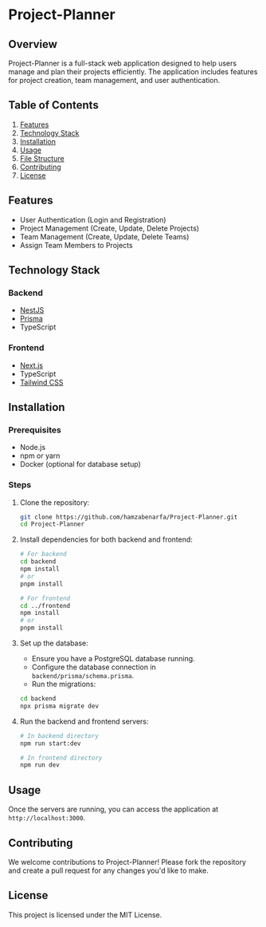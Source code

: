 # Project-Planner

## Overview

Project-Planner is a full-stack web application designed to help users manage and plan their projects efficiently. The application includes features for project creation, team management, and user authentication.

## Table of Contents

1. [Features](#features)
2. [Technology Stack](#technology-stack)
3. [Installation](#installation)
4. [Usage](#usage)
5. [File Structure](#file-structure)
6. [Contributing](#contributing)
7. [License](#license)

## Features

- User Authentication (Login and Registration)
- Project Management (Create, Update, Delete Projects)
- Team Management (Create, Update, Delete Teams)
- Assign Team Members to Projects

## Technology Stack

### Backend

- [NestJS](https://nestjs.com/)
- [Prisma](https://www.prisma.io/)
- TypeScript

### Frontend

- [Next.js](https://nextjs.org/)
- TypeScript
- [Tailwind CSS](https://tailwindcss.com/)

## Installation

### Prerequisites

- Node.js
- npm or yarn
- Docker (optional for database setup)

### Steps

1. Clone the repository:

    ```bash
    git clone https://github.com/hamzabenarfa/Project-Planner.git
    cd Project-Planner
    ```

2. Install dependencies for both backend and frontend:

    ```bash
    # For backend
    cd backend
    npm install
    # or
    pnpm install

    # For frontend
    cd ../frontend
    npm install
    # or
    pnpm install
    ```

3. Set up the database:

    - Ensure you have a PostgreSQL database running.
    - Configure the database connection in `backend/prisma/schema.prisma`.
    - Run the migrations:

    ```bash
    cd backend
    npx prisma migrate dev
    ```

4. Run the backend and frontend servers:

    ```bash
    # In backend directory
    npm run start:dev

    # In frontend directory
    npm run dev
    ```

## Usage

Once the servers are running, you can access the application at `http://localhost:3000`.


## Contributing

We welcome contributions to Project-Planner! Please fork the repository and create a pull request for any changes you'd like to make.

## License

This project is licensed under the MIT License.


